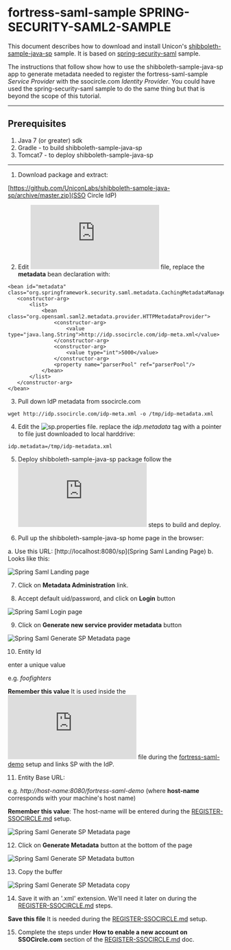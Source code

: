 # fortress-saml-sample SPRING-SECURITY-SAML2-SAMPLE

 This document describes how to download and install Unicon's [shibboleth-sample-java-sp](https://github.com/UniconLabs/shibboleth-sample-java-sp) sample.  It is based on [spring-security-saml](https://github.com/spring-projects/spring-security-saml) sample.

 The instructions that follow show how to use the shibboleth-sample-java-sp app to generate metadata needed to register the fortress-saml-sample *Service Provider* with the ssocircle.com *Identity Provider*.  You could have used the spring-security-saml
  sample to do the same thing but that is beyond the scope of this tutorial.

-------------------------------------------------------------------------------

## Prerequisites
1. Java 7 (or greater) sdk
2. Gradle - to build shibboleth-sample-java-sp
3. Tomcat7 - to deploy shibboleth-sample-java-sp

-------------------------------------------------------------------------------

1. Download package and extract:

 [https://github.com/UniconLabs/shibboleth-sample-java-sp/archive/master.zip](SSO Circle IdP)

2. Edit ![securityContext.xml](https://github.com/UniconLabs/shibboleth-sample-java-sp/blob/master/src/main/webapp/WEB-INF/securityContext.xml) file, replace the **metadata** bean declaration with:

 ```
 <bean id="metadata" class="org.springframework.security.saml.metadata.CachingMetadataManager">
    <constructor-arg>
        <list>
            <bean class="org.opensaml.saml2.metadata.provider.HTTPMetadataProvider">
                <constructor-arg>
                    <value type="java.lang.String">http://idp.ssocircle.com/idp-meta.xml</value>
                </constructor-arg>
                <constructor-arg>
                    <value type="int">5000</value>
                </constructor-arg>
                <property name="parserPool" ref="parserPool"/>
            </bean>
        </list>
    </constructor-arg>
 </bean>
 ```

3. Pull down IdP metadata from ssocircle.com

 ```
 wget http://idp.ssocircle.com/idp-meta.xml -o /tmp/idp-metadata.xml
 ```

4. Edit the ![sp.properties](https://github.com/UniconLabs/shibboleth-sample-java-sp/blob/master/src/main/webapp/WEB-INF/sp.properties) file.
 replace the *idp.metadata* tag with a pointer to file just downloaded to local harddrive:

 ```
 idp.metadata=/tmp/idp-metadata.xml
 ```

5. Deploy shibboleth-sample-java-sp package
 follow the ![README.md](https://github.com/UniconLabs/shibboleth-sample-java-sp/blob/master/README.md) steps to build and deploy.

6. Pull up the shibboleth-sample-java-sp home page in the browser:

 a. Use this URL: [http://localhost:8080/sp](Spring Saml Landing Page)
 b. Looks like this:

 ![Spring Saml Landing page](https://github.com/shawnmckinney/fortress-saml-demo/blob/master/src/main/javadoc/doc-files/Spring-Saml-Landing-Page.png "Landing Page")

7. Click on **Metadata Administration** link.

8. Accept default uid/password, and click on **Login** button

 ![Spring Saml Login page](https://github.com/shawnmckinney/fortress-saml-demo/blob/master/src/main/javadoc/doc-files/Spring-Saml-Login-Page.png "Login Page")

9. Click on **Generate new service provider metadata** button

 ![Spring Saml Generate SP Metadata page](https://github.com/shawnmckinney/fortress-saml-demo/blob/master/src/main/javadoc/doc-files/Spring-Saml-Generate-Metadata.png "Generate SP Metadata")

10. Entity Id

 enter a unique value

 e.g. *foofighters*

 **Remember this value**  It is used inside the ![securityContext.xml](https://github.com/shawnmckinney/fortress-saml-demo/blob/master/src/main/webapp/WEB-INF/securityContext.xml) file during the [fortress-saml-demo](README.md) setup and links SP with the IdP.

11. Entity Base URL:

 e.g. *http://host-name:8080/fortress-saml-demo*    (where **host-name** corresponds with your machine's host name)

 **Remember this value**: The host-name will be entered during the [REGISTER-SSOCIRCLE.md](REGISTER-SSOCIRCLE.md) setup.

 ![Spring Saml Generate SP Metadata page](https://github.com/shawnmckinney/fortress-saml-demo/blob/master/src/main/javadoc/doc-files/Spring-Saml-Metadata-Generation-Page.png "Generate SP Metadata Page")

12. Click on **Generate Metadata** button at the bottom of the page

 ![Spring Saml Generate SP Metadata button](https://github.com/shawnmckinney/fortress-saml-demo/blob/master/src/main/javadoc/doc-files/Spring-Saml-Generate-Metadata-Button.png "Generate SP Metadata Button")

13. Copy the buffer

 ![Spring Saml Generate SP Metadata copy](https://github.com/shawnmckinney/fortress-saml-demo/blob/master/src/main/javadoc/doc-files/Spring-Saml-Copy-Metadata.png "Generate SP Metadata Copy")

14. Save it with an '.xml' extension.  We'll need it later on during the [REGISTER-SSOCIRCLE.md](REGISTER-SSOCIRCLE.md) steps.

 **Save this file** It is needed during the [REGISTER-SSOCIRCLE.md](REGISTER-SSOCIRCLE.md) setup.

15. Complete the steps under **How to enable a new account on SSOCircle.com** section of the [REGISTER-SSOCIRCLE.md](REGISTER-SSOCIRCLE.md) doc.